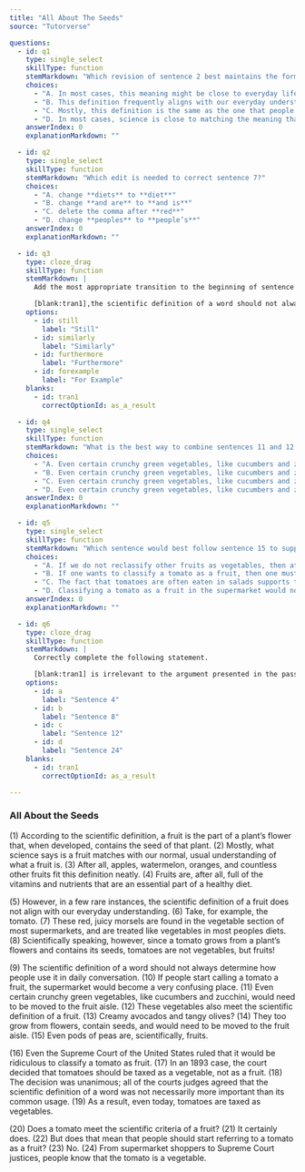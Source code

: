 ```yaml
---
title: "All About The Seeds"
source: "Tutorverse"

questions:
  - id: q1
    type: single_select
    skillType: function
    stemMarkdown: "Which revision of sentence 2 best maintains the formal style found in the rest of the passage?"
    choices:
      - "A. In most cases, this meaning might be close to everyday life."
      - "B. This definition frequently aligns with our everyday understanding of a fruit."
      - "C. Mostly, this definition is the same as the one that people say normally throughout the day."
      - "D. In most cases, science is close to matching the meaning that we use normally during everyday life."
    answerIndex: 0
    explanationMarkdown: ""

  - id: q2
    type: single_select
    skillType: function
    stemMarkdown: "Which edit is needed to correct sentence 7?"
    choices:
      - "A. change **diets** to **diet**"
      - "B. change **and are** to **and is**"
      - "C. delete the comma after **red**"
      - "D. change **peoples** to **people’s**"
    answerIndex: 0
    explanationMarkdown: ""

  - id: q3
    type: cloze_drag
    skillType: function
    stemMarkdown: |
      Add the most appropriate transition to the beginning of sentence 9.

      [blank:tran1],the scientific definition of a word should not always determine how people use it in daily conversation.
    options:
      - id: still
        label: "Still"
      - id: similarly
        label: "Similarly"
      - id: furthermore
        label: "Furthermore"
      - id: forexample
        label: "For Example"
    blanks:
      - id: tran1
        correctOptionId: as_a_result

  - id: q4
    type: single_select
    skillType: function
    stemMarkdown: "What is the best way to combine sentences 11 and 12 to clarify the relationship between ideas?"
    choices:
      - "A. Even certain crunchy green vegetables, like cucumbers and zucchini, would need to be moved to the fruit aisle, because they also meet the scientific definition of a fruit."
      - "B. Even certain crunchy green vegetables, like cucumbers and zucchini, would need to be moved to the fruit aisle, but these vegetables also meet the scientific definition of a fruit."
      - "C. Even certain crunchy green vegetables, like cucumbers and zucchini, would need to be moved to the fruit aisle, wherever these vegetables also meet the scientific definition of a fruit."
      - "D. Even certain crunchy green vegetables, like cucumbers and zucchini, would need to be moved to the fruit aisle, even though these vegetables also meet the scientific definition of a fruit."
    answerIndex: 0
    explanationMarkdown: ""

  - id: q5
    type: single_select
    skillType: function
    stemMarkdown: "Which sentence would best follow sentence 15 to support the argument presented in the passage?"
    choices:
      - "A. If we do not reclassify other fruits as vegetables, then at least we can make an exception for the pulpy, delicious tomato."
      - "B. If one wants to classify a tomato as a fruit, then one must also be prepared to classify as fruits cucumbers, olives, and many other foods."
      - "C. The fact that tomatoes are often eaten in salads supports the idea that they should no longer be called fruits, since fruits are not eaten in salads."
      - "D. Classifying a tomato as a fruit in the supermarket would not be unreasonable, since the scientific community already agrees that tomatoes are fruits."
    answerIndex: 0
    explanationMarkdown: ""

  - id: q6
    type: cloze_drag
    skillType: function
    stemMarkdown: |
      Correctly complete the following statement.

      [blank:tran1] is irrelevant to the argument presented in the passage and should be deleted.
    options:
      - id: a
        label: "Sentence 4"
      - id: b
        label: "Sentence 8"
      - id: c
        label: "Sentence 12"
      - id: d
        label: "Sentence 24"
    blanks:
      - id: tran1
        correctOptionId: as_a_result

---
```


### All About the Seeds

(1) According to the scientific definition, a fruit is the part of a plant’s flower that, when developed, contains the seed of that plant. (2) Mostly, what science says is a fruit matches with our normal, usual understanding of what a fruit is. (3) After all, apples, watermelon, oranges, and countless other fruits fit this definition neatly. (4) Fruits are, after all, full of the vitamins and nutrients that are an essential part of a healthy diet.

(5) However, in a few rare instances, the scientific definition of a fruit does not align with our everyday understanding. (6) Take, for example, the tomato. (7) These red, juicy morsels are found in the vegetable section of most supermarkets, and are treated like vegetables in most peoples diets. (8) Scientifically speaking, however, since a tomato grows from a plant’s flowers and contains its seeds, tomatoes are not vegetables, but fruits!

(9) The scientific definition of a word should not always determine how people use it in daily conversation. (10) If people start calling a tomato a fruit, the supermarket would become a very confusing place. (11) Even certain crunchy green vegetables, like cucumbers and zucchini, would need to be moved to the fruit aisle. (12) These vegetables also meet the scientific definition of a fruit. (13) Creamy avocados and tangy olives? (14) They too grow from flowers, contain seeds, and would need to be moved to the fruit aisle. (15) Even pods of peas are, scientifically, fruits.

(16) Even the Supreme Court of the United States ruled that it would be ridiculous to classify a tomato as fruit. (17) In an 1893 case, the court decided that tomatoes should be taxed as a vegetable, not as a fruit. (18) The decision was unanimous; all of the courts judges agreed that the scientific definition of a word was not necessarily more important than its common usage. (19) As a result, even today, tomatoes are taxed as vegetables.

(20) Does a tomato meet the scientific criteria of a fruit? (21) It certainly does. (22) But does that mean that people should start referring to a tomato as a fruit? (23) No. (24) From supermarket shoppers to Supreme Court justices, people know that the tomato is a vegetable.